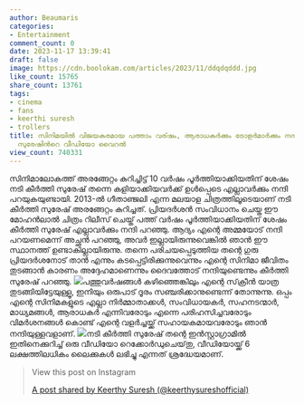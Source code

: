 ```yaml
---
author: Beaumaris
categories:
- Entertainment
comment_count: 0
date: 2023-11-17 13:39:41
draft: false
image: https://cdn.boolokam.com/articles/2023/11/ddqdqddd.jpg
like_count: 15765
share_count: 13761
tags:
- cinema
- fans
- keerthi suresh
- trollers
title: സിനിമയിൽ വിജയകരമായ പത്താം വര്ഷം, ആരാധകർക്കും ട്രോളർമാർക്കും നന്ദി പറഞ്ഞ് കീർത്തി
  സുരേഷിൻറെ വീഡിയോ വൈറൽ
view_count: 740331
---
```


സിനിമാലോകത്ത് അരങ്ങേറ്റം കുറിച്ചിട്ട് 10 വർഷം പൂർത്തിയാക്കിയതിന് ശേഷം നടി കീർത്തി സുരേഷ് തന്നെ കളിയാക്കിയവർക്ക് ഉൾപ്പെടെ എല്ലാവർക്കും നന്ദി പറയുകയുണ്ടായി. 2013-ൽ ഗീതാഞ്ജലി എന്ന മലയാള ചിത്രത്തിലൂടെയാണ് നടി കീർത്തി സുരേഷ് അരങ്ങേറ്റം കുറിച്ചത്. പ്രിയദർശൻ സംവിധാനം ചെയ്ത ഈ മോഹൻലാൽ ചിത്രം റിലീസ് ചെയ്ത് പത്ത് വർഷം പൂർത്തിയാക്കിയതിന് ശേഷം കീർത്തി സുരേഷ് എല്ലാവർക്കും നന്ദി പറഞ്ഞു. ആദ്യം എന്റെ അമ്മയോട് നന്ദി പറയണമെന്ന് അച്ഛൻ പറഞ്ഞു, അവർ ഇല്ലായിരുന്നുവെങ്കിൽ ഞാൻ ഈ സ്ഥാനത്ത് ഉണ്ടാകില്ലായിരുന്നു. തന്നെ പരിചയപ്പെടുത്തിയ തന്റെ ഗുരു പ്രിയദർശനോട് താൻ എന്നും കടപ്പെട്ടിരിക്കുന്നുവെന്നും എന്റെ സിനിമാ ജീവിതം തുടങ്ങാൻ കാരണം അദ്ദേഹമാണെന്നും ദൈവത്തോട് നന്ദിയുണ്ടെന്നും കീർത്തി സുരേഷ് പറഞ്ഞു. ![](https://cdn.boolokam.com/articles/2023/11/ddqdqddd.jpg)പത്തുവർഷങ്ങൾ കഴിഞ്ഞെങ്കിലും എന്റെ സ്‌ക്രീൻ യാത്ര തുടങ്ങിയിട്ടേയുള്ളൂ, ഇനിയും ഒരുപാട് ദൂരം സഞ്ചരിക്കാനുണ്ടെന്ന് തോന്നുന്നു. ഒപ്പം എന്റെ സിനിമകളുടെ എല്ലാ നിർമ്മാതാക്കൾ, സംവിധായകർ, സഹനടന്മാർ, മാധ്യമങ്ങൾ, ആരാധകർ എന്നിവരോടും എന്നെ പരിഹസിച്ചവരോടും വിമർശനങ്ങൾ കൊണ്ട് എന്റെ വളർച്ചയ്ക്ക് സഹായകമായവരോടും ഞാൻ നന്ദിയുള്ളവളാണ്. ![](https://cdn.boolokam.com/articles/2023/11/qdqdqdqdqd-1.jpg)നടി കീർത്തി സുരേഷ് തന്റെ ഇൻസ്റ്റാഗ്രാമിൽ ഇതിനെക്കുറിച്ച് ഒരു വീഡിയോ റെക്കോർഡുചെയ്‌തു, വീഡിയോയ്ക്ക് 6 ലക്ഷത്തിലധികം ലൈക്കുകൾ ലഭിച്ചു എന്നത് ശ്രദ്ധേയമാണ്. 

> View this post on Instagram
> 
> [A post shared by Keerthy Suresh (@keerthysureshofficial)](https://www.instagram.com/reel/Czob6uCvNr8/?utm_source=ig_embed&utm_campaign=loading)